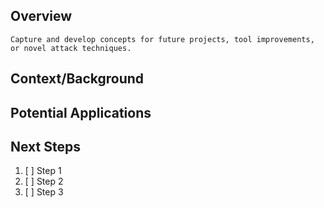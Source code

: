 ## Overview

```ad-tip
Capture and develop concepts for future projects, tool improvements, or novel attack techniques.
```

## Context/Background

## Potential Applications

## Next Steps

1. [ ] Step 1
2. [ ] Step 2
3. [ ] Step 3